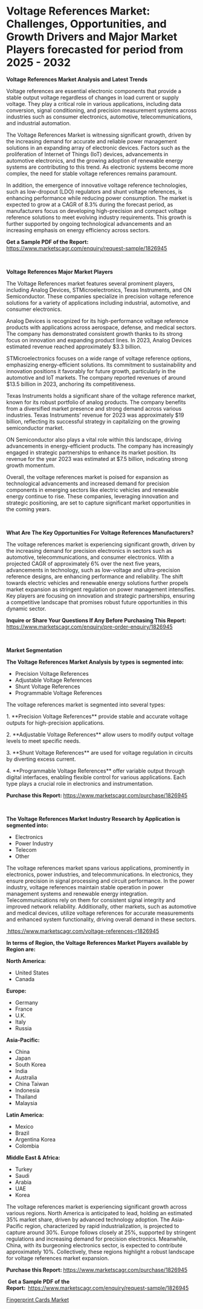 <p><h1>Voltage References Market: Challenges, Opportunities, and Growth Drivers and Major Market Players forecasted for period from 2025 - 2032</h1></p><p><strong>Voltage References Market Analysis and Latest Trends</strong></p>
<p><p>Voltage references are essential electronic components that provide a stable output voltage regardless of changes in load current or supply voltage. They play a critical role in various applications, including data conversion, signal conditioning, and precision measurement systems across industries such as consumer electronics, automotive, telecommunications, and industrial automation.</p><p>The Voltage References Market is witnessing significant growth, driven by the increasing demand for accurate and reliable power management solutions in an expanding array of electronic devices. Factors such as the proliferation of Internet of Things (IoT) devices, advancements in automotive electronics, and the growing adoption of renewable energy systems are contributing to this trend. As electronic systems become more complex, the need for stable voltage references remains paramount.</p><p>In addition, the emergence of innovative voltage reference technologies, such as low-dropout (LDO) regulators and shunt voltage references, is enhancing performance while reducing power consumption. The market is expected to grow at a CAGR of 8.3% during the forecast period, as manufacturers focus on developing high-precision and compact voltage reference solutions to meet evolving industry requirements. This growth is further supported by ongoing technological advancements and an increasing emphasis on energy efficiency across sectors.</p></p>
<p><strong>Get a Sample PDF of the Report:&nbsp;</strong> <a href="https://www.marketscagr.com/enquiry/request-sample/1826945?utm_campaign=2113&utm_medium=2&utm_source=Github&utm_content=ia&utm_term=11022025&utm_id=voltage-references">https://www.marketscagr.com/enquiry/request-sample/1826945</a></p>
<p>&nbsp;</p>
<p><strong>Voltage References Major Market Players</strong></p>
<p><p>The Voltage References market features several prominent players, including Analog Devices, STMicroelectronics, Texas Instruments, and ON Semiconductor. These companies specialize in precision voltage reference solutions for a variety of applications including industrial, automotive, and consumer electronics.</p><p>Analog Devices is recognized for its high-performance voltage reference products with applications across aerospace, defense, and medical sectors. The company has demonstrated consistent growth thanks to its strong focus on innovation and expanding product lines. In 2023, Analog Devices estimated revenue reached approximately $3.3 billion.</p><p>STMicroelectronics focuses on a wide range of voltage reference options, emphasizing energy-efficient solutions. Its commitment to sustainability and innovation positions it favorably for future growth, particularly in the automotive and IoT markets. The company reported revenues of around $13.5 billion in 2023, anchoring its competitiveness.</p><p>Texas Instruments holds a significant share of the voltage reference market, known for its robust portfolio of analog products. The company benefits from a diversified market presence and strong demand across various industries. Texas Instruments’ revenue for 2023 was approximately $19 billion, reflecting its successful strategy in capitalizing on the growing semiconductor market.</p><p>ON Semiconductor also plays a vital role within this landscape, driving advancements in energy-efficient products. The company has increasingly engaged in strategic partnerships to enhance its market position. Its revenue for the year 2023 was estimated at $7.5 billion, indicating strong growth momentum.</p><p>Overall, the voltage references market is poised for expansion as technological advancements and increased demand for precision components in emerging sectors like electric vehicles and renewable energy continue to rise. These companies, leveraging innovation and strategic positioning, are set to capture significant market opportunities in the coming years.</p></p>
<p>&nbsp;</p>
<p><strong>What Are The Key Opportunities For Voltage References Manufacturers?</strong></p>
<p><p>The voltage references market is experiencing significant growth, driven by the increasing demand for precision electronics in sectors such as automotive, telecommunications, and consumer electronics. With a projected CAGR of approximately 6% over the next five years, advancements in technology, such as low-voltage and ultra-precision reference designs, are enhancing performance and reliability. The shift towards electric vehicles and renewable energy solutions further propels market expansion as stringent regulation on power management intensifies. Key players are focusing on innovation and strategic partnerships, ensuring a competitive landscape that promises robust future opportunities in this dynamic sector.</p></p>
<p><strong>Inquire or Share Your Questions If Any Before Purchasing This Report:</strong> <a href="https://www.marketscagr.com/enquiry/pre-order-enquiry/1826945?utm_campaign=2113&utm_medium=2&utm_source=Github&utm_content=ia&utm_term=11022025&utm_id=voltage-references">https://www.marketscagr.com/enquiry/pre-order-enquiry/1826945</a></p>
<p>&nbsp;</p>
<p><strong>Market Segmentation</strong></p>
<p><strong>The Voltage References Market Analysis by types is segmented into:</strong></p>
<p><ul><li>Precision Voltage References</li><li>Adjustable Voltage References</li><li>Shunt Voltage References</li><li>Programmable Voltage References</li></ul></p>
<p><p>The voltage references market is segmented into several types: </p><p>1. **Precision Voltage References** provide stable and accurate voltage outputs for high-precision applications. </p><p>2. **Adjustable Voltage References** allow users to modify output voltage levels to meet specific needs. </p><p>3. **Shunt Voltage References** are used for voltage regulation in circuits by diverting excess current. </p><p>4. **Programmable Voltage References** offer variable output through digital interfaces, enabling flexible control for various applications. Each type plays a crucial role in electronics and instrumentation.</p></p>
<p><strong>Purchase this Report:&nbsp;</strong><a href="https://www.marketscagr.com/purchase/1826945?utm_campaign=2113&utm_medium=2&utm_source=Github&utm_content=ia&utm_term=11022025&utm_id=voltage-references">https://www.marketscagr.com/purchase/1826945</a></p>
<p>&nbsp;</p>
<p><strong>The Voltage References Market Industry Research by Application is segmented into:</strong></p>
<p><ul><li>Electronics</li><li>Power Industry</li><li>Telecom</li><li>Other</li></ul></p>
<p><p>The voltage references market spans various applications, prominently in electronics, power industries, and telecommunications. In electronics, they ensure precision in signal processing and circuit performance. In the power industry, voltage references maintain stable operation in power management systems and renewable energy integration. Telecommunications rely on them for consistent signal integrity and improved network reliability. Additionally, other markets, such as automotive and medical devices, utilize voltage references for accurate measurements and enhanced system functionality, driving overall demand in these sectors.</p></p>
<p><a href="https://www.marketscagr.com/voltage-references-r1826945?utm_campaign=2113&utm_medium=2&utm_source=Github&utm_content=ia&utm_term=11022025&utm_id=voltage-references">&nbsp;https://www.marketscagr.com/voltage-references-r1826945</a></p>
<p><strong>In terms of Region, the Voltage References Market Players available by Region are:</strong></p>
<p>
    <p> <strong> North America: </strong>
        <ul>
            <li>United States</li>
            <li>Canada</li>
        </ul>
        </p> 
    <p> <strong> Europe: </strong>
        <ul>
            <li>Germany</li>
            <li>France</li>
            <li>U.K.</li>
            <li>Italy</li>
            <li>Russia</li>
        </ul>
        </p> 
    <p> <strong> Asia-Pacific: </strong>
        <ul>
            <li>China</li>
            <li>Japan</li>
            <li>South Korea</li>
            <li>India</li>
            <li>Australia</li>
            <li>China Taiwan</li>
            <li>Indonesia</li>
            <li>Thailand</li>
            <li>Malaysia</li>
        </ul>
        </p> 
    <p> <strong> Latin America: </strong>
        <ul>
            <li>Mexico</li>
            <li>Brazil</li>
            <li>Argentina Korea</li>
            <li>Colombia</li>
        </ul>
        </p> 
    <p> <strong> Middle East & Africa: </strong>
        <ul>
            <li>Turkey</li>
            <li>Saudi</li>
            <li>Arabia</li>
            <li>UAE</li>
            <li>Korea</li>
        </ul>
    </p>
    </p>
<p><p>The voltage references market is experiencing significant growth across various regions. North America is anticipated to lead, holding an estimated 35% market share, driven by advanced technology adoption. The Asia-Pacific region, characterized by rapid industrialization, is projected to capture around 30%. Europe follows closely at 25%, supported by stringent regulations and increasing demand for precision electronics. Meanwhile, China, with its burgeoning electronics sector, is expected to contribute approximately 10%. Collectively, these regions highlight a robust landscape for voltage references market expansion.</p></p>
<p><strong>Purchase this Report: </strong><a href="https://www.marketscagr.com/purchase/1826945?utm_campaign=2113&utm_medium=2&utm_source=Github&utm_content=ia&utm_term=11022025&utm_id=voltage-references">https://www.marketscagr.com/purchase/1826945</a></p>
<p>&nbsp;<strong>Get a Sample PDF of the Report:&nbsp;&nbsp;</strong><a href="https://www.marketscagr.com/enquiry/request-sample/1826945?utm_campaign=2113&utm_medium=2&utm_source=Github&utm_content=ia&utm_term=11022025&utm_id=voltage-references">https://www.marketscagr.com/enquiry/request-sample/1826945</a></p>
<p><strong></strong></p>
<p><p><a href="https://github.com/tona7vba/Market-Research-Report-List-1/blob/main/fingerprint-cards-market.md?utm_campaign=2113&utm_medium=2&utm_source=Github&utm_content=ia&utm_term=11022025&utm_id=voltage-references">Fingerprint Cards Market</a></p></p>